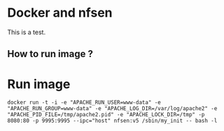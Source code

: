 Docker and nfsen
================

This is a test.

How to run image ?
------------------

# Run image

	docker run -t -i -e "APACHE_RUN_USER=www-data" -e "APACHE_RUN_GROUP=www-data" -e "APACHE_LOG_DIR=/var/log/apache2" -e "APACHE_PID_FILE=/tmp/apache2.pid" -e "APACHE_LOCK_DIR=/tmp" -p 8080:80 -p 9995:9995 --ipc="host" nfsen:v5 /sbin/my_init -- bash -l


